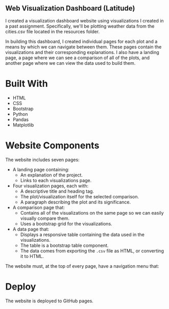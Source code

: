 ## Web Visualization Dashboard (Latitude)

I created a visualization dashboard website using visualizations I created in a past assignment. Specifically, we'll be plotting weather data from the cities.csv file located in the resources folder. 

In building this dashboard, I created individual pages for each plot and a means by which we can navigate between them. These pages contain the visualizations and their corresponding explanations. I also have a landing page, a page where we can see a comparison of all of the plots, and another page where we can view the data used to build them.

# Built With
* HTML
* CSS
* Bootstrap
* Python 
* Pandas
* Matplotlib

# Website Components

The website includes seven pages:

* A landing page containing:
  * An explanation of the project.
  * Links to each visualizations page.
* Four visualization pages, each with:
  * A descriptive title and heading tag.
  * The plot/visualization itself for the selected comparison.
  * A paragraph describing the plot and its significance.
* A comparison page that:
  * Contains all of the visualizations on the same page so we can easily visually compare them.
  * Uses a bootstrap grid for the visualizations.
* A data page that:
  * Displays a responsive table containing the data used in the visualizations.
  * The table is a bootstrap table component.
  * The data comes from exporting the `.csv` file as HTML, or converting it to HTML. 

The website must, at the top of every page, have a navigation menu that:

# Deploy
The website is deployed to GitHub pages.

